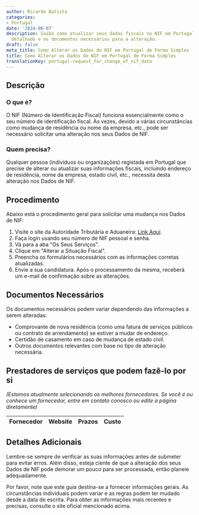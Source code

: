 ```yaml
---
author: Ricardo Batista
categories:
- Portugal
date: '2024-06-07'
description: Saiba como atualizar seus dados fiscais no NIF em Portugal. Veja o procedimento
  detalhado e os documentos necessários para a alteração.
draft: false
meta_title: Como Alterar os Dados do NIF em Portugal de Forma Simples
title: Como Alterar os Dados do NIF em Portugal de Forma Simples
translationKey: portugal-request_for_change_of_nif_data
---
```



## Descrição
### O que é?
O NIF (Número de Identificação Fiscal) funciona essencialmente como o seu número de identificação fiscal. Às vezes, devido a várias circunstâncias como mudança de residência ou nome da empresa, etc., pode ser necessário solicitar uma alteração nos seus Dados de NIF.

### Quem precisa?
Qualquer pessoa (indivíduos ou organizações) registada em Portugal que precise de alterar ou atualizar suas informações fiscais, incluindo endereço de residência, nome da empresa, estado civil, etc., necessita desta alteração nos Dados de NIF.

## Procedimento
Abaixo está o procedimento geral para solicitar uma mudança nos Dados de NIF:
1. Visite o site da Autoridade Tributária e Aduaneira: [Link Aqui](https://www.portaldasfinancas.gov.pt/).
2. Faça login usando seu número de NIF pessoal e senha.
3. Vá para a aba "Os Seus Serviços".
4. Clique em "Alterar a Situação Fiscal".
5. Preencha os formulários necessários com as informações corretas atualizadas.
6. Envie a sua candidatura. Após o processamento da mesma, receberá um e-mail de confirmação sobre as alterações.

## Documentos Necessários
Os documentos necessários podem variar dependendo das informações a serem alteradas:
- Comprovante de nova residência (como uma fatura de serviços públicos ou contrato de arrendamento) se estiver a mudar de endereço.
- Certidão de casamento em caso de mudança de estado civil.
- Outros documentos relevantes com base no tipo de alteração necessária.

## Prestadores de serviços que podem fazê-lo por si
_(Estamos atualmente selecionando os melhores fornecedores. Se você é ou conhece um fornecedor, entre em contato conosco ou edite a página diretamente)_

| Fornecedor      |     Website     |     Prazos       |       Custo      |
| --------------- | --------------- |  :-------------: | :-------------: |

## Detalhes Adicionais
Lembre-se sempre de verificar as suas informações antes de submeter para evitar erros. Além disso, esteja ciente de que a alteração dos seus Dados de NIF pode demorar um pouco para ser processada, então planeie adequadamente.

Por favor, note que este guia destina-se a fornecer informações gerais. As circunstâncias individuais podem variar e as regras podem ter mudado desde a data de escrita. Para obter as informações mais recentes e precisas, consulte o site oficial mencionado acima.